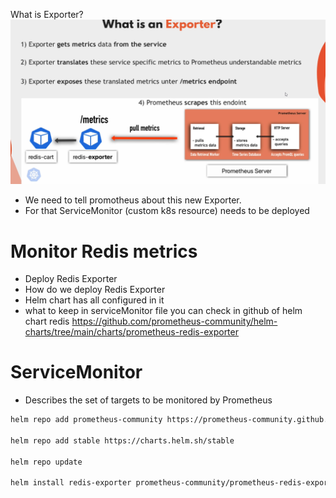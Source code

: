 What is Exporter?
![Exporter](/assests/Exporter.png)

- We need to tell promotheus about this new Exporter.
- For that ServiceMonitor (custom k8s resource) needs to be deployed

# Monitor Redis metrics

- Deploy Redis Exporter
- How do we deploy Redis Exporter
- Helm chart has all configured in it
- what to keep in serviceMonitor file you can check in github of helm chart redis https://github.com/prometheus-community/helm-charts/tree/main/charts/prometheus-redis-exporter

# ServiceMonitor
- Describes the set of targets to be monitored by Prometheus

```bash
helm repo add prometheus-community https://prometheus-community.github.io/hel

helm repo add stable https://charts.helm.sh/stable

helm repo update

helm install redis-exporter prometheus-community/prometheus-redis-exporter -f redis-values.yaml
```